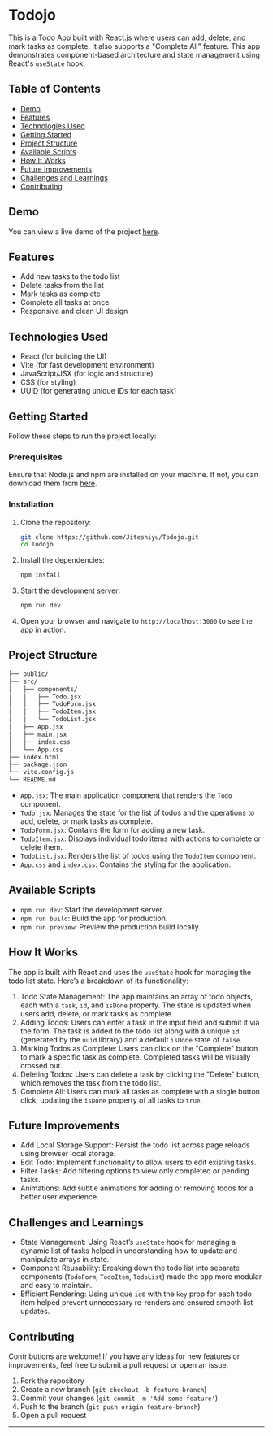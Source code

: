 # Todojo

This is a Todo App built with React.js where users can add, delete, and mark tasks as complete. It also supports a "Complete All" feature. This app demonstrates component-based architecture and state management using React's `useState` hook.

## Table of Contents

- [Demo](#demo)
- [Features](#features)
- [Technologies Used](#technologies-used)
- [Getting Started](#getting-started)
- [Project Structure](#project-structure)
- [Available Scripts](#available-scripts)
- [How It Works](#how-it-works)
- [Future Improvements](#future-improvements)
- [Challenges and Learnings](#challenges-and-learnings)
- [Contributing](#contributing)

## Demo

You can view a live demo of the project [here](#).

## Features

- Add new tasks to the todo list
- Delete tasks from the list
- Mark tasks as complete
- Complete all tasks at once
- Responsive and clean UI design

## Technologies Used

- React (for building the UI)
- Vite (for fast development environment)
- JavaScript/JSX (for logic and structure)
- CSS (for styling)
- UUID (for generating unique IDs for each task)

## Getting Started

Follow these steps to run the project locally:

### Prerequisites

Ensure that Node.js and npm are installed on your machine. If not, you can download them from [here](https://nodejs.org/).

### Installation

1. Clone the repository:

   ```bash
   git clone https://github.com/Jiteshiyu/Todojo.git
   cd Todojo
   ```

2. Install the dependencies:

   ```bash
   npm install
   ```

3. Start the development server:

   ```bash
   npm run dev
   ```

4. Open your browser and navigate to `http://localhost:3000` to see the app in action.

## Project Structure

```bash
├── public/
├── src/
│   ├── components/
│   │   ├── Todo.jsx
│   │   ├── TodoForm.jsx
│   │   ├── TodoItem.jsx
│   │   └── TodoList.jsx
│   ├── App.jsx
│   ├── main.jsx
│   ├── index.css
│   └── App.css
├── index.html
├── package.json
└── vite.config.js
└── README.md
```

- `App.jsx`: The main application component that renders the `Todo` component.
- `Todo.jsx`: Manages the state for the list of todos and the operations to add, delete, or mark tasks as complete.
- `TodoForm.jsx`: Contains the form for adding a new task.
- `TodoItem.jsx`: Displays individual todo items with actions to complete or delete them.
- `TodoList.jsx`: Renders the list of todos using the `TodoItem` component.
- `App.css` and `index.css`: Contains the styling for the application.

## Available Scripts

- `npm run dev`: Start the development server.
- `npm run build`: Build the app for production.
- `npm run preview`: Preview the production build locally.

## How It Works

The app is built with React and uses the `useState` hook for managing the todo list state. Here’s a breakdown of its functionality:

1. Todo State Management: The app maintains an array of todo objects, each with a `task`, `id`, and `isDone` property. The state is updated when users add, delete, or mark tasks as complete.
2. Adding Todos: Users can enter a task in the input field and submit it via the form. The task is added to the todo list along with a unique `id` (generated by the `uuid` library) and a default `isDone` state of `false`.
3. Marking Todos as Complete: Users can click on the "Complete" button to mark a specific task as complete. Completed tasks will be visually crossed out.
4. Deleting Todos: Users can delete a task by clicking the "Delete" button, which removes the task from the todo list.
5. Complete All: Users can mark all tasks as complete with a single button click, updating the `isDone` property of all tasks to `true`.

## Future Improvements

- Add Local Storage Support: Persist the todo list across page reloads using browser local storage.
- Edit Todo: Implement functionality to allow users to edit existing tasks.
- Filter Tasks: Add filtering options to view only completed or pending tasks.
- Animations: Add subtle animations for adding or removing todos for a better user experience.

## Challenges and Learnings

- State Management: Using React’s `useState` hook for managing a dynamic list of tasks helped in understanding how to update and manipulate arrays in state.
- Component Reusability: Breaking down the todo list into separate components (`TodoForm`, `TodoItem`, `TodoList`) made the app more modular and easy to maintain.
- Efficient Rendering: Using unique `id`s with the `key` prop for each todo item helped prevent unnecessary re-renders and ensured smooth list updates.

## Contributing

Contributions are welcome! If you have any ideas for new features or improvements, feel free to submit a pull request or open an issue.

1. Fork the repository
2. Create a new branch (`git checkout -b feature-branch`)
3. Commit your changes (`git commit -m 'Add some feature'`)
4. Push to the branch (`git push origin feature-branch`)
5. Open a pull request

---

